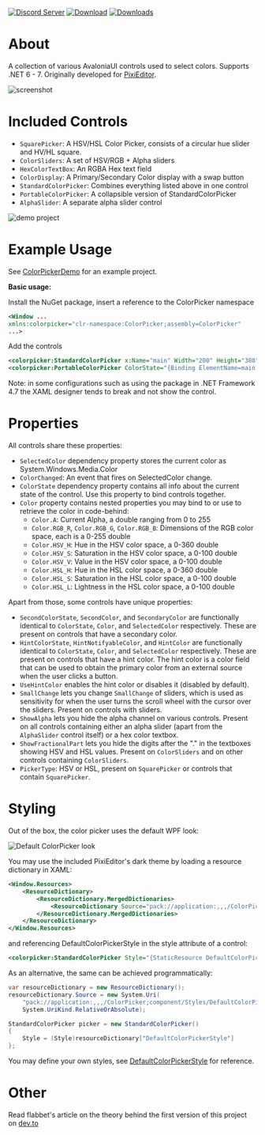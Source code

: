 [![Discord Server](https://badgen.net/badge/discord/join%20chat/7289DA?icon=discord)](https://discord.gg/qSRMYmq)
[![Download](https://img.shields.io/badge/nuget-download-blue)](https://www.nuget.org/packages/PixiEditor.ColorPicker/)
[![Downloads](https://img.shields.io/nuget/dt/PixiEditor.ColorPicker)](https://www.nuget.org/packages/PixiEditor.ColorPicker/)

# About

A collection of various AvaloniaUI controls used to select colors.
Supports .NET 6 - 7.
Originally developed for [PixiEditor](https://github.com/PixiEditor/PixiEditor).

![screenshot](https://i.imgur.com/4ysN4Fe.png)

# Included Controls

- `SquarePicker`: A HSV/HSL Color Picker, consists of a circular hue slider and HV/HL square.
- `ColorSliders`: A set of HSV/RGB + Alpha sliders
- `HexColorTextBox`: An RGBA Hex text field
- `ColorDisplay`: A Primary/Secondary Color display with a swap button
- `StandardColorPicker`: Combines everything listed above in one control
- `PortableColorPicker`: A collapsible version of StandardColorPicker
- `AlphaSlider`: A separate alpha slider control

![demo project](https://i.imgur.com/wZkkykY.png)

# Example Usage

See [ColorPickerDemo](https://github.com/PixiEditor/ColorPicker/tree/master/ColorPickerDemo) for an example project.

**Basic usage:**

Install the NuGet package, insert a reference to the ColorPicker namespace

```xml
<Window ...
xmlns:colorpicker="clr-namespace:ColorPicker;assembly=ColorPicker"
...>
```

Add the controls

```xml
<colorpicker:StandardColorPicker x:Name="main" Width="200" Height="380"/>
<colorpicker:PortableColorPicker ColorState="{Binding ElementName=main, Path=ColorState, Mode=TwoWay}" Width="40" Height="40"/>
```

Note: in some configurations such as using the package in .NET Framework 4.7 the XAML designer tends to break and not
show the control.

# Properties

All controls share these properties:

- `SelectedColor` dependency property stores the current color as System.Windows.Media.Color
- `ColorChanged`: An event that fires on SelectedColor change.
- `ColorState` dependency property contains all info about the current state of the control. Use this property to bind
  controls together.
- `Color` property contains nested properties you may bind to or use to retrieve the color in code-behind:
    - `Color.A`: Current Alpha, a double ranging from 0 to 255
    - `Color.RGB_R`, `Color.RGB_G`, `Color.RGB_B`: Dimensions of the RGB color space, each is a 0-255 double
    - `Color.HSV_H`: Hue in the HSV color space, a 0-360 double
    - `Color.HSV_S`: Saturation in the HSV color space, a 0-100 double
    - `Color.HSV_V`: Value in the HSV color space, a 0-100 double
    - `Color.HSL_H`: Hue in the HSL color space, a 0-360 double
    - `Color.HSL_S`: Saturation in the HSL color space, a 0-100 double
    - `Color.HSL_L`: Lightness in the HSL color space, a 0-100 double

Apart from those, some controls have unique properties:

- `SecondColorState`, `SecondColor`, and `SecondaryColor` are functionally identical to `ColorState`, `Color`,
  and `SelectedColor` respectively.
  These are present on controls that have a secondary color.
- `HintColorState`, `HintNotifyableColor`, and `HintColor` are functionally identical to `ColorState`, `Color`,
  and `SelectedColor` respectively.
  These are present on controls that have a hint color. The hint color is a color field that can be used to obtain the
  primary color from an external source when the user clicks a button.
- `UseHintColor` enables the hint color or disables it (disabled by default).
- `SmallChange` lets you change `SmallChange` of sliders, which is used as sensitivity for when the user
  turns the scroll wheel with the cursor over the sliders. Present on controls with sliders.
- `ShowAlpha` lets you hide the alpha channel on various controls.
  Present on all controls containing either an alpha slider (apart from the `AlphaSlider` control itself) or a hex color
  textbox.
- `ShowFractionalPart` lets you hide the digits after the "." in the textboxes showing HSV and HSL values.
  Present on `ColorSliders` and on other controls containing `ColorSliders`.
- `PickerType`: HSV or HSL, present on `SquarePicker` or controls that contain `SquarePicker`.

# Styling

Out of the box, the color picker uses the default WPF look:

![Default ColorPicker look](https://i.imgur.com/AyweTmS.png)

You may use the included PixiEditor's dark theme by loading a resource dictionary in XAML:

```xml
<Window.Resources>
    <ResourceDictionary>
        <ResourceDictionary.MergedDictionaries>
            <ResourceDictionary Source="pack://application:,,,/ColorPicker;component/Styles/DefaultColorPickerStyle.xaml" />
        </ResourceDictionary.MergedDictionaries>
    </ResourceDictionary>
</Window.Resources>
```

and referencing DefaultColorPickerStyle in the style attribute of a control:

```xml
<colorpicker:StandardColorPicker Style="{StaticResource DefaultColorPickerStyle}" />
```

As an alternative, the same can be achieved programmatically:

```csharp
var resourceDictionary = new ResourceDictionary();
resourceDictionary.Source = new System.Uri(
    "pack://application:,,,/ColorPicker;component/Styles/DefaultColorPickerStyle.xaml",
    System.UriKind.RelativeOrAbsolute);

StandardColorPicker picker = new StandardColorPicker()
{
    Style = (Style)resourceDictionary["DefaultColorPickerStyle"]
};
```

You may define your own styles, see
[DefaultColorPickerStyle](https://github.com/PixiEditor/ColorPicker/blob/master/src/ColorPicker/Styles/DefaultColorPickerStyle.xaml)
for reference.

# Other

Read flabbet's article on the theory behind the first version of this project
on [dev.to](https://dev.to/flabbet/how-does-color-pickers-work-1275)
